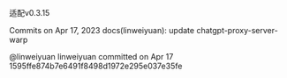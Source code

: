 适配v0.3.15

Commits on Apr 17, 2023
docs(linweiyuan): update chatgpt-proxy-server-warp

@linweiyuan
linweiyuan committed on Apr 17
1595ffe874b7e6491f8498d1972e295e037e35fe
